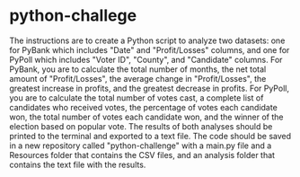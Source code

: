 # python-challege
The instructions are to create a Python script to analyze two datasets: one for PyBank which includes "Date" and "Profit/Losses" columns, and one for PyPoll which includes "Voter ID", "County", and "Candidate" columns. For PyBank, you are to calculate the total number of months, the net total amount of "Profit/Losses", the average change in "Profit/Losses", the greatest increase in profits, and the greatest decrease in profits. For PyPoll, you are to calculate the total number of votes cast, a complete list of candidates who received votes, the percentage of votes each candidate won, the total number of votes each candidate won, and the winner of the election based on popular vote. The results of both analyses should be printed to the terminal and exported to a text file. The code should be saved in a new repository called "python-challenge" with a main.py file and a Resources folder that contains the CSV files, and an analysis folder that contains the text file with the results.
